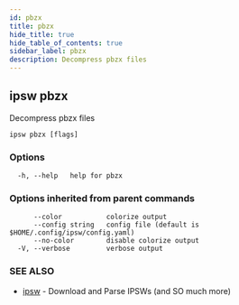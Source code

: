 ```yaml
---
id: pbzx
title: pbzx
hide_title: true
hide_table_of_contents: true
sidebar_label: pbzx
description: Decompress pbzx files
---
```

## ipsw pbzx

Decompress pbzx files

```
ipsw pbzx [flags]
```

### Options

```
  -h, --help   help for pbzx
```

### Options inherited from parent commands

```
      --color           colorize output
      --config string   config file (default is $HOME/.config/ipsw/config.yaml)
      --no-color        disable colorize output
  -V, --verbose         verbose output
```

### SEE ALSO

* [ipsw](/docs/cli/ipsw)	 - Download and Parse IPSWs (and SO much more)

